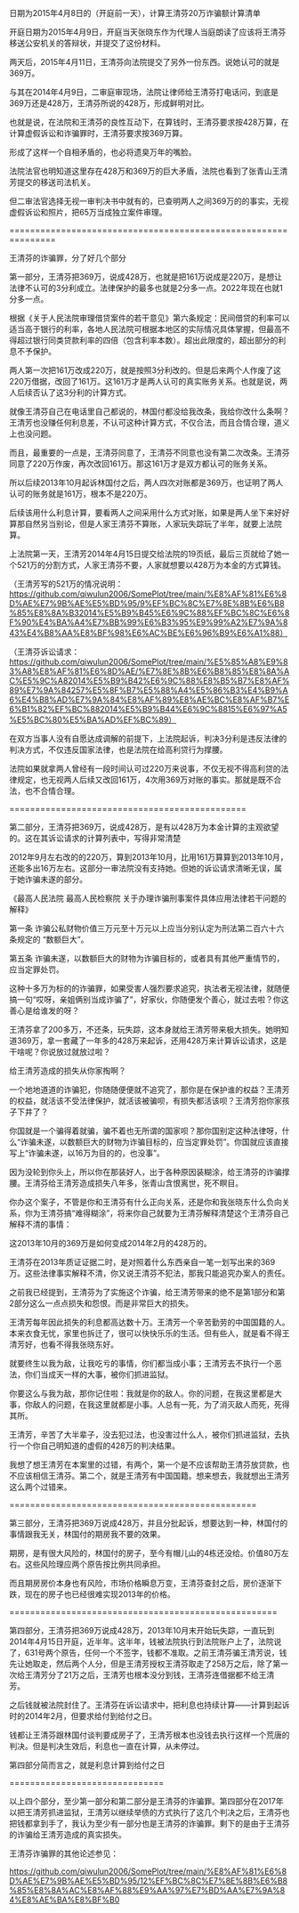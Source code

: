 日期为2015年4月8日的（开庭前一天），计算王清芬20万诈骗额计算清单

开庭日期为2015年4月9日，开庭当天张晓东作为代理人当庭朗读了应该将王清芬移送公安机关的答辩状，并提交了这份材料。

两天后，2015年4月11日，王清芬向法院提交了另外一份东西。说她认可的就是369万。

与其在2014年4月9日，二审庭审现场，法院让律师给王清芬打电话问，到底是369万还是428万，王清芬所说的428万，形成鲜明对比。

也就是说，在法院和王清芬的良性互动下，在算钱时，王清芬要求按428万算，在计算虚假诉讼和诈骗罪时，王清芬要求按369万算。

形成了这样一个自相矛盾的，也必将遗臭万年的嘴脸。

法院法官也明知道这里存在428万和369万的巨大矛盾，法院也看到了张青山王清芳提交的移送司法机关。

但二审法官选择无视一审判决书中就有的，已查明两人之间369万的的事实，无视虚假诉讼和照片，把65万当成独立案件审理。

===============================================================

王清芬的诈骗罪，分了好几个部分

第一部分，王清芬把369万，说成428万，也就是把161万说成是220万，是想让法律不认可的3分利成立。法律保护的最多也就是2分多一点。2022年现在也就1分多一点。

根据《关于人民法院审理借贷案件的若干意见》第六条规定：民间借贷的利率可以适当高于银行的利率，各地人民法院可根据本地区的实际情况具体掌握，但最高不得超过银行同类贷款利率的四倍（包含利率本数）。超出此限度的，超出部分的利息不予保护。

两人第一次把161万改成220万，就是按照3分利改的。但是后来两个人作废了这220万借据，改回了161万。这161万才是两人认可的真实账务关系。也就是说，两人后续否认了这3分利的计算方式。

就像王清芬自己在电话里自己都说的，林国付都没给我改条，我给你改什么条啊？王清芳也没赚任何利息差，不认可这种计算方式，不仅合法，而且合情合理，道义上也没问题。

而且，最重要的一点是，王清芬同意了，王清芬不同意也没有第二次改条。王清芬同意了220万作废，再次改回161万。那这161万才是双方都认可的账务关系。

所以后续2013年10月起诉林国付之后，两人四次对账都是369万，也证明了两人认可的账务就是161万，根本不是220万。

后续该用什么利息计算，要看两人之间采用什么方式对账，如果是两人坐下来好好算那自然另当别论，但是人家王清芬不算账，人家玩失踪玩了半年，就要上法院算。

上法院第一天，王清芳2014年4月15日提交给法院的19页纸，最后三页就给了她一个521万的分割方式，人家王清芬不要，人家就想要以428万为本金的方式算钱。

（王清芳写的521万的情况说明：https://github.com/qiwulun2006/SomePlot/tree/main/%E8%AF%81%E6%8D%AE%E7%9B%AE%E5%BD%95/9%EF%BC%8C%E7%8E%8B%E6%B8%85%E8%8A%B32014%E5%B9%B45%E6%9C%88%EF%BC%8C%E6%8F%90%E4%BA%A4%E7%BB%99%E6%B3%95%E9%99%A2%E7%9A%843%E4%B8%AA%E8%BF%98%E6%AC%BE%E6%96%B9%E6%A1%88）

（王清芬诉讼请求：https://github.com/qiwulun2006/SomePlot/tree/main/%E5%85%A8%E9%83%A8%E8%AF%81%E6%8D%AE/%E7%8E%8B%E6%B8%85%E8%8A%AC%E5%9C%A82014%E5%B9%B42%E6%9C%88%E8%B5%B7%E8%AF%89%E7%9A%84257%E5%8F%B7%E5%88%A4%E5%86%B3%E4%B9%A6%E4%B8%AD%E7%9A%84%E8%AF%89%E8%AE%BC%E8%AF%B7%E6%B1%82%EF%BC%882014%E5%B9%B44%E6%9C%8815%E6%97%A5%E5%BC%80%E5%BA%AD%EF%BC%89）

在双方当事人没有自愿达成调解的前提下，上法院起诉，判决3分利是违反法律的判决方式，不仅违反国家法律，也是法院在给高利贷行为撑腰。

法院如果就拿两人曾经有一段时间认可过220万来说事，不仅无视不得高利贷的法律规定，也无视两人后续又改回161万，4次用369万对账的事实。那就是既不合法，也不合情合理。

==============================================

第二部分，王清芬把369万，说成428万，是有以428万为本金计算的主观欲望的。这在其诉讼请求的计算列表中，写得非常清楚

2012年9月左右改的的220万，算到2013年10月，比用161万算算到2013年10月，还能多出16万左右。这部分一审法院没有支持她。但她的诉讼请求清晰无误，属于她诈骗未遂的部分。

《最高人民法院 最高人民检察院 关于办理诈骗刑事案件具体应用法律若干问题的解释》

第一条  诈骗公私财物价值三万元至十万元以上应当分别认定为刑法第二百六十六条规定的 “数额巨大”。

第五条 诈骗未遂，以数额巨大的财物为诈骗目标的，或者具有其他严重情节的，应当定罪处罚。

这种十多万为标的的诈骗罪，如果受害人强烈要求追究，执法者无视法律，就随便搞一句“哎呀，亲姐俩别当成诈骗了”，好家伙，你随便发个善心，就过去啦？你这善心是给谁发的呀？

王清芬拿了200多万，不还条，玩失踪，这本身就给王清芳带来极大损失。她明知道369万，拿一套藏了一年多的428万来起诉，还用428万来计算诉讼请求，这是干啥呢？你说放过就放过啦？

给王清芳造成的损失从你家掏啊？

一个地地道道的诈骗犯，你随随便便就不追究了，那你是在保护谁的权益？王清芳的权益，就活该不受法律保护，就活该被骗呗，有损失都活该呗？王清芳抱你家孩子下井了？

你国就是一个骗得着就骗，骗不着也无所谓的国家呗？那你国别定这种法律呀，什么“诈骗未遂，以数额巨大的财物为诈骗目标的，应当定罪处罚”。你国就应该直接写上“诈骗未遂，以16万为目的的，也没事”。

因为没轮到你头上，所以你在那装好人，出于各种原因装糊涂，给王清芬的诈骗撑腰。王清芬给王清芳造成损失八年多，张青山含恨离世，死不瞑目。

你办这个案子，不管是你和王清芬有什么正向关系，还是你和我张晓东什么负向关系，你为王清芬搞“难得糊涂”，将来你自己就要为王清芬解释清楚这个王清芬自己解释不清的事情：

这2013年10月的369万是如何变成2014年2月的428万的。

王清芬在2013年质证证据二时，是对照着什么东西亲自一笔一划写出来的369万。这些法律事实解释不清，你又说王清芬不犯法，那我只能追究办案人的责任。

之前我已经提到，王清芬为了实施这个诈骗，给王清芳带来的绝不是第1部分和第2部分这么一点点损失和怨恨。而是非常巨大的损失。

王清芳每年因此损失的利息都高达数十万。王清芳一个辛苦勤劳的中国国籍的人。本来衣食无忧，家里也拆迁了，很可以快快乐乐的生活。但有些人，就是看不得王清芳好，也看不得我张晓东好。

就要终生以我为敌，让我吃亏的事情，你们都当成小事；王清芳去不执行一个恶法，你们当成天一样的大事，被你们抓进监狱。

你要这么与我为敌，那你记住啦：我就是你的敌人。你的问题，在我这里都是大事，你敌人的问题，在我这里就都是小事。人总有一死，为了消灭敌人而死，死得其所。

王清芳，辛苦了大半辈子，没去犯过法，也没害过什么人，被你们抓进监狱，去执行一个你自己明知道的虚假的428万的判决结果。

我想了想王清芳在本案里的过错，有两个，第一个是不应该帮助王清芬放贷款，也不应该相信王清芬。第二个，就是王清芳有中国国籍。想来想去，我就想出王清芳这么两个过错来。

================================================

第三部分，王清芬把369万说成428万，并且分批起诉，想要达到一种，林国付的事情跟我无关，林国付的期房我不要的效果。

期房，是有很大风险的，林国付的房子，至今有帽儿山的4栋还没给。价值80万左右。这些风险理应两个原告按比例共同承担。

而且期房房价本身也有风险，市场价格瞬息万变，王清芬查封之后，房价逐渐下跌，现在的房子也已经很难实现2013年的价格。

====================================================

第四部分，王清芬把369万说成428万，2013年10月末开始玩失踪，一直玩到2014年4月15日开庭，近半年。这半年，钱被法院执行到法院账户上了，法院说了，631号两个原告，任何一个不签字，钱都不准取。之前王清芬骗王清芳说，钱先让她取走，然后两个人分，但是王清芳授权王清芬取走了258万之后，除了第一次给王清芳分了21万之后，王清芳也根本没分到钱，王清芬连借据都不给王清芳。

之后钱就被法院封住了。王清芬在诉讼请求中，把利息也持续计算——计算到起诉时的2014年2月，但要求给付到给付之日。

钱都让王清芬跟林国付谈判要成房子了，王清芳根本也没钱去执行这样一个荒唐的判决。但是判决生效后，利息也一直在计算，从未停过。

第四部分简而言之，就是利息计算到给付之日

==============================

以上四个部分，至少第一部分和第二部分是王清芬的诈骗罪。第四部分在2017年以把王清芳抓进监狱，王清芳以继续举债的方式执行了这几个判决之后，王清芬也把钱都拿到手了，我认为至少有一部分也是王清芬的诈骗罪。剩下的是由于王清芬的诈骗给王清芳造成的真实损失。

王清芬诈骗罪的其他论述参见：

https://github.com/qiwulun2006/SomePlot/tree/main/%E8%AF%81%E6%8D%AE%E7%9B%AE%E5%BD%95/12%EF%BC%8C%E7%8E%8B%E6%B8%85%E8%8A%AC%E8%AF%88%E9%AA%97%E7%BD%AA%E7%9A%84%E8%AE%BA%E8%BF%B0
